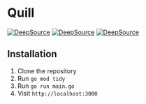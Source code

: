# Quill


[![DeepSource](https://app.deepsource.com/gh/mbm-c/quill.svg/?label=code+coverage&show_trend=true&token=Sk6fYyebzXt4fNgLWUXhTnOe)](https://app.deepsource.com/gh/mbm-c/quill/)
[![DeepSource](https://app.deepsource.com/gh/mbm-c/quill.svg/?label=active+issues&show_trend=true&token=Sk6fYyebzXt4fNgLWUXhTnOe)](https://app.deepsource.com/gh/mbm-c/quill/)
[![DeepSource](https://app.deepsource.com/gh/mbm-c/quill.svg/?label=resolved+issues&show_trend=true&token=Sk6fYyebzXt4fNgLWUXhTnOe)](https://app.deepsource.com/gh/mbm-c/quill/)

## Installation

1. Clone the repository
2. Run `go mod tidy`
3. Run `go run main.go`
4. Visit `http://localhost:3000`
